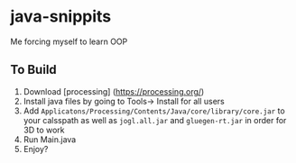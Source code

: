 # java-snippits
Me forcing myself to learn OOP

## To Build
1. Download [processing] (https://processing.org/)
2. Install java files by going to Tools-> Install for all users
3. Add `Applicatons/Processing/Contents/Java/core/library/core.jar` to your calsspath as well as `jogl.all.jar` and `gluegen-rt.jar` in order for 3D to work
4. Run Main.java
5. Enjoy?
